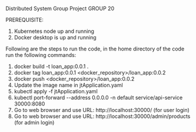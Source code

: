 Distributed System Group Project
          GROUP 20

PREREQUISITE:
1) Kubernetes node up and running
2) Docker desktop is up and running

Following are the steps to run the code, in the home directory of the code run the following commands:
1) docker build -t loan_app:0.0.1 .
2) docker tag loan_app:0.0.1 <docker_repository>/loan_app:0.0.2
3) docker push <docker_repository>/loan_app:0.0.2
4) Update the image name in jtApplication.yaml
5) kubectl apply -f jtApplication.yaml
6) kubectl port-forward --address 0.0.0.0 -n default service/api-service 30000:8080
7) Go to web browser and use URL: http://localhost:30000/ (for user login)
8) Go to web browser and use URL: http://localhost:30000/admin/products (for admin login)
